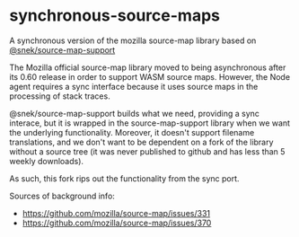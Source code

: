 # synchronous-source-maps
A synchronous version of the mozilla source-map library based on [@snek/source-map-support](https://www.npmjs.com/package/@snek/source-map-support)

The Mozilla official source-map library moved to being asynchronous after its 0.60 release in order to support WASM source maps. However, the Node agent requires a sync interface because it uses source maps in the processing of stack traces.

@snek/source-map-support builds what we need, providing a sync interace, but it is wrapped in the source-map-support library when we want the underlying functionality. Moreover, it doesn't support filename translations, and we don't want to be dependent on a fork of the library without a source tree (it was never published to github and has less than 5 weekly downloads).

As such, this fork rips out the functionality from the sync port.

Sources of background info:
- https://github.com/mozilla/source-map/issues/331
- https://github.com/mozilla/source-map/issues/370